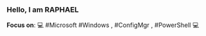 <!-- https://docs.github.com/en/github/setting-up-and-managing-your-github-profile/managing-your-profile-readme -->

### Hello, I am RAPHAEL

**Focus on**: 💻 #Microsoft #Windows , #ConfigMgr , #PowerShell 💻



<!--
**raphweb-ch/raphweb-ch** is a ✨ _special_ ✨ repository because its `README.md` (this file) appears on your GitHub profile.

Here are some ideas to get you started:

- 🔭 I’m currently working on ...
- 🌱 I’m currently learning ...
- 👯 I’m looking to collaborate on ...
- 🤔 I’m looking for help with ...
- 💬 Ask me about ...
- 📫 How to reach me: ...
- 😄 Pronouns: ...
- ⚡ Fun fact: ...
-->
